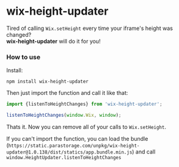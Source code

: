 # wix-height-updater

Tired of calling `Wix.setHeight` every time your iframe's height was changed?<br>
**wix-height-updater** will do it for you!

### How to use
Install:
```
npm install wix-height-updater
```
Then just import the function and call it like that:
```js
import {listenToHeightChanges} from 'wix-height-updater';

listenToHeightChanges(window.Wix, window);
```
Thats it. Now you can remove all of your calls to `Wix.setHeight`.


If you can't import the function, you can load the bundle (`https://static.parastorage.com/unpkg/wix-height-updater@1.0.138/dist/statics/app.bundle.min.js`) and call `window.HeightUpdater.listenToHeightChanges`
